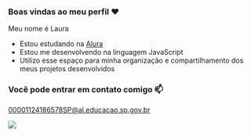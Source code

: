 ### Boas vindas ao meu perfil ❤️

Meu nome é Laura
- Estou estudando na [Alura](https://www.alura.com.br)
- Estou me desenvolvendo na linguagem JavaScript
- Utilizo esse espaço para minha organização e compartilhamento dos meus projetos desenvolvidos

### Você pode entrar em contato comigo 📫

00001124186578SP@al.educacao.sp.gov.br


![](https://media1.tenor.com/m/5oFLHDNAfEIAAAAC/you-got-it-ok.gif)
